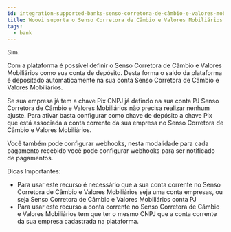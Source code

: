 ```yaml
---
id: integration-supported-banks-senso-corretora-de-câmbio-e-valores-mobiliários
title: Woovi suporta o Senso Corretora de Câmbio e Valores Mobiliários ?
tags:
  - bank
---
```


Sim.

Com a plataforma é possível definir o Senso Corretora de Câmbio e Valores Mobiliários como sua conta de depósito. Desta forma o saldo da plataforma é depositado automaticamente na sua conta Senso Corretora de Câmbio e Valores Mobiliários.

Se sua empresa já tem a chave Pix CNPJ já defindo na sua conta PJ Senso Corretora de Câmbio e Valores Mobiliários não precisa realizar nenhum ajuste. Para ativar basta configurar como chave de depósito a chave Pix que está associada a conta corrente da sua empresa no Senso Corretora de Câmbio e Valores Mobiliários.

Você também pode configurar webhooks, nesta modalidade para cada pagamento recebido você pode configurar webhooks para ser notificado de pagamentos.

Dicas Importantes:

- Para usar este recurso é necessário que a sua conta corrente no Senso Corretora de Câmbio e Valores Mobiliários seja uma conta empresas, ou seja Senso Corretora de Câmbio e Valores Mobiliários conta PJ
- Para usar este recurso a conta corrente no Senso Corretora de Câmbio e Valores Mobiliários tem que ter o mesmo CNPJ que a conta corrente da sua empresa cadastrada na plataforma.
